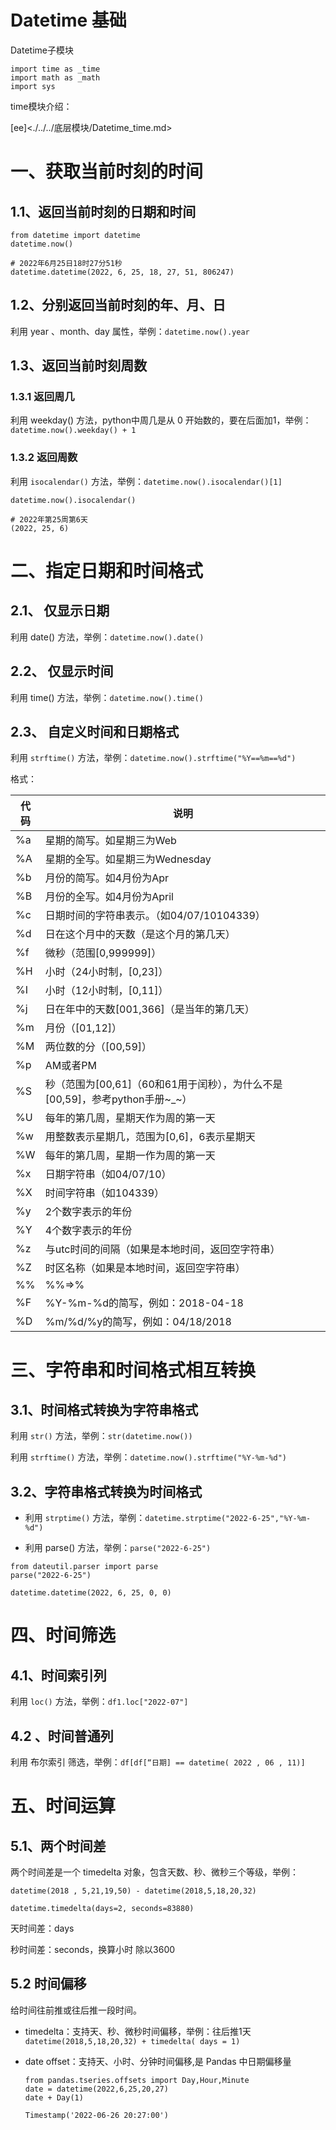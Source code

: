 # Datetime 基础

Datetime子模块

```
import time as _time
import math as _math
import sys
```

time模块介绍：

[ee]<./../../底层模块/Datetime_time.md>



# 一、获取当前时刻的时间

## 1.1、返回当前时刻的日期和时间

```
from datetime import datetime
datetime.now()

# 2022年6月25日18时27分51秒
datetime.datetime(2022, 6, 25, 18, 27, 51, 806247) 
```

## 1.2、分别返回当前时刻的年、月、日

利用 year 、month、day 属性，举例：`datetime.now().year`

## 1.3、返回当前时刻周数

### 1.3.1 返回周几

利用 weekday() 方法，python中周几是从 0 开始数的，要在后面加1，举例：`datetime.now().weekday() + 1`

### 1.3.2 返回周数

利用 `isocalendar()` 方法，举例：`datetime.now().isocalendar()[1]`

```
datetime.now().isocalendar()

# 2022年第25周第6天
(2022, 25, 6)
```

# 二、指定日期和时间格式

## 2.1、 仅显示日期

利用 date() 方法，举例：`datetime.now().date()`

## 2.2、 仅显示时间

利用 time() 方法，举例：`datetime.now().time()`

## 2.3、 自定义时间和日期格式

利用 `strftime()` 方法，举例：`datetime.now().strftime("%Y==%m==%d")`

格式：

| 代码 | 说明                                                         |
| ---- | ------------------------------------------------------------ |
| %a   | 星期的简写。如星期三为Web                                    |
| %A   | 星期的全写。如星期三为Wednesday                              |
| %b   | 月份的简写。如4月份为Apr                                     |
| %B   | 月份的全写。如4月份为April                                   |
| %c   | 日期时间的字符串表示。（如04/07/10104339）                   |
| %d   | 日在这个月中的天数（是这个月的第几天）                       |
| %f   | 微秒（范围[0,999999]）                                       |
| %H   | 小时（24小时制，[0,23]）                                     |
| %I   | 小时（12小时制，[0,11]）                                     |
| %j   | 日在年中的天数[001,366]（是当年的第几天）                    |
| %m   | 月份（[01,12]）                                              |
| %M   | 两位数的分（[00,59]）                                        |
| %p   | AM或者PM                                                     |
| %S   | 秒（范围为[00,61]（60和61用于闰秒），为什么不是[00,59]，参考python手册~_~） |
| %U   | 每年的第几周，星期天作为周的第一天                           |
| %w   | 用整数表示星期几，范围为[0,6]，6表示星期天                   |
| %W   | 每年的第几周，星期一作为周的第一天                           |
| %x   | 日期字符串（如04/07/10）                                     |
| %X   | 时间字符串（如104339）                                       |
| %y   | 2个数字表示的年份                                            |
| %Y   | 4个数字表示的年份                                            |
| %z   | 与utc时间的间隔（如果是本地时间，返回空字符串）              |
| %Z   | 时区名称（如果是本地时间，返回空字符串）                     |
| %%   | %%=>%                                                        |
| %F   | %Y-%m-%d的简写，例如：2018-04-18                             |
| %D   | %m/%d/%y的简写，例如：04/18/2018                             |

# 三、字符串和时间格式相互转换

## 3.1、时间格式转换为字符串格式

利用 `str()` 方法，举例：`str(datetime.now())`

利用 `strftime()` 方法，举例：`datetime.now().strftime("%Y-%m-%d")`

## 3.2、字符串格式转换为时间格式

- 利用 `strptime()` 方法，举例：`datetime.strptime("2022-6-25","%Y-%m-%d")`

- 利用 parse() 方法，举例：`parse("2022-6-25")`

```
from dateutil.parser import parse
parse("2022-6-25")

datetime.datetime(2022, 6, 25, 0, 0)
```

# 四、时间筛选

## 4.1、时间索引列

利用 `loc()` 方法，举例：`df1.loc["2022-07"]`

## 4.2 、时间普通列

利用 布尔索引 筛选，举例：`df[df[“日期] == datetime( 2022 , 06 , 11)]`

# 五、时间运算

## 5.1、两个时间差

两个时间差是一个 timedelta 对象，包含天数、秒、微秒三个等级，举例：

```
datetime(2018 , 5,21,19,50) - datetime(2018,5,18,20,32)

datetime.timedelta(days=2, seconds=83880)
```

天时间差：days

秒时间差：seconds，换算小时 除以3600

## 5.2 时间偏移

给时间往前推或往后推一段时间。

- timedelta：支持天、秒、微秒时间偏移，举例：往后推1天 `datetime(2018,5,18,20,32) + timedelta( days = 1)`

- date offset：支持天、小时、分钟时间偏移,是 Pandas 中日期偏移量

  ```
  from pandas.tseries.offsets import Day,Hour,Minute
  date = datetime(2022,6,25,20,27)
  date + Day(1)
  
  Timestamp('2022-06-26 20:27:00')
  ```